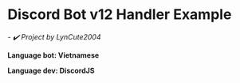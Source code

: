 # Discord Bot v12 Handler Example

*- ✔️ Project by LynCute2004*

**Language bot: Vietnamese**

**Language dev: DiscordJS**





